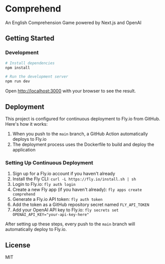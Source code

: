 # Comprehend

An English Comprehension Game powered by Next.js and OpenAI

## Getting Started

### Development

```bash
# Install dependencies
npm install

# Run the development server
npm run dev
```

Open [http://localhost:3000](http://localhost:3000) with your browser to see the result.

## Deployment

This project is configured for continuous deployment to Fly.io from GitHub. Here's how it works:

1. When you push to the `main` branch, a GitHub Action automatically deploys to Fly.io
2. The deployment process uses the Dockerfile to build and deploy the application

### Setting Up Continuous Deployment

1. Sign up for a Fly.io account if you haven't already
2. Install the Fly CLI: `curl -L https://fly.io/install.sh | sh`
3. Login to Fly.io: `fly auth login`
4. Create a new Fly app (if you haven't already): `fly apps create comprehend`
5. Generate a Fly.io API token: `fly auth token`
6. Add the token as a GitHub repository secret named `FLY_API_TOKEN`
7. Add your OpenAI API key to Fly.io: `fly secrets set OPENAI_API_KEY="your-api-key-here"`

After setting up these steps, every push to the `main` branch will automatically deploy to Fly.io.

## License

MIT
